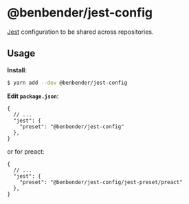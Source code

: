 # @benbender/jest-config

[Jest](http://jestjs.io/) configuration to be shared across repositories.

## Usage

**Install**:

```bash
$ yarn add --dev @benbender/jest-config
```

**Edit `package.json`**:

```jsonc
{
  // ...
  "jest": {
    "preset": "@benbender/jest-config"
  },
}
```

or for preact:

```jsonc
{
  // ...
  "jest": {
    "preset": "@benbender/jest-config/jest-preset/preact"
  },
}
```